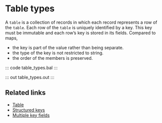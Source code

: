# Table types

A `table` is a collection of records in which each record represents a row of the `table`. Each row of the `table` is uniquely identified by a key. This key must be immutable and each row’s key is stored in its fields.
Compared to maps,
- the key is part of the value rather than being separate.
- the type of the key is not restricted to string.
- the order of the members is preserved.

::: code table_types.bal :::

::: out table_types.out :::

## Related links
- [Table](/learn/by-example/table/)
- [Structured keys](/learn/by-example/multiple-key-fields/)
- [Multiple key fields](/learn/by-example/multiple-key-fields/)
